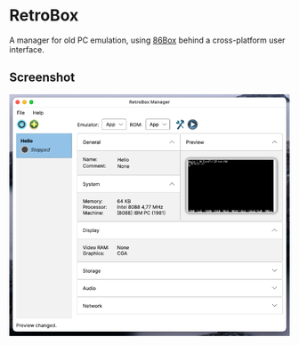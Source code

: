 # RetroBox
A manager for old PC emulation, using [86Box](https://86box.net/) behind a cross-platform user interface.

## Screenshot
![Screenshot](docs/screenshot1.png)
